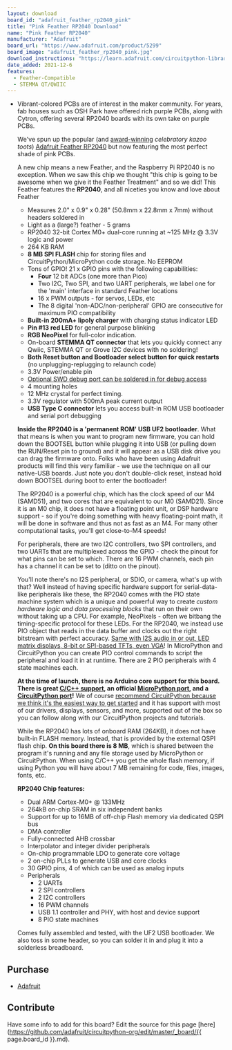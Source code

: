 ```yaml
---
layout: download
board_id: "adafruit_feather_rp2040_pink"
title: "Pink Feather RP2040 Download"
name: "Pink Feather RP2040"
manufacturer: "Adafruit"
board_url: "https://www.adafruit.com/product/5299"
board_image: "adafruit_feather_rp2040_pink.jpg"
download_instructions: "https://learn.adafruit.com/circuitpython-libraries-on-any-computer-with-raspberry-pi-pico"
date_added: 2021-12-6
features:
  - Feather-Compatible
  - STEMMA QT/QWIIC
---
```


- Vibrant-colored PCBs are of interest in the maker community. For years, fab houses such as OSH Park have offered rich purple PCBs, along with Cytron, offering several RP2040 boards with its own take on purple PCBs.

  We've spun up the popular (and [award-winning](https://www.tomshardware.com/reviews/adafruit-feather-rp2040) *celebratory kazoo toots*) [Adafruit Feather RP2040](http://www.adafruit.com/product/4884) but now featuring the most perfect shade of pink PCBs.

  A new chip means a new Feather, and the Raspberry Pi RP2040 is no exception. When we saw this chip we thought "this chip is going to be awesome when we give it the Feather Treatment" and so we did! This Feather features the **RP2040**, and all niceties you know and love about Feather

  - Measures 2.0" x 0.9" x 0.28" (50.8mm x 22.8mm x 7mm) without headers soldered in
  - Light as a (large?) feather - 5 grams
  - RP2040 32-bit Cortex M0+ dual-core running at ~125 MHz @ 3.3V logic and power
  - 264 KB RAM
  - **8 MB SPI FLASH** chip for storing files and CircuitPython/MicroPython code storage. No EEPROM
  - Tons of GPIO! 21 x GPIO pins with the following capabilities:
    - **Four** 12 bit ADCs (one more than Pico)
    - Two I2C, Two SPI, and two UART peripherals, we label one for the 'main' interface in standard Feather locations
    - 16 x PWM outputs - for servos, LEDs, etc
    - The 8 digital 'non-ADC/non-peripheral' GPIO are consecutive for maximum PIO compatibility
  - **Built-in 200mA+ lipoly charger** with charging status indicator LED
  - **Pin #13 red LED** for general purpose blinking
  - **RGB NeoPixel** for full-color indication.
  - On-board **STEMMA QT connector** that lets you quickly connect any Qwiic, STEMMA QT or Grove I2C devices with no soldering!
  - **Both Reset button and Bootloader select button for quick restarts** (no unplugging-replugging to relaunch code)
  - 3.3V Power/enable pin
  - [Optional SWD debug port can be soldered in for debug access](https://www.adafruit.com/product/752)
  - 4 mounting holes
  - 12 MHz crystal for perfect timing.
  - 3.3V regulator with 500mA peak current output
  - **USB Type C connector** lets you access built-in ROM USB bootloader and serial port debugging

  **Inside the RP2040 is a 'permanent ROM' USB UF2 bootloader**. What that means is when you want to program new firmware, you can hold down the BOOTSEL button while plugging it into USB (or pulling down the RUN/Reset pin to ground) and it will appear as a USB disk drive you can drag the firmware onto. Folks who have been using Adafruit products will find this very familiar - we use the technique on all our native-USB boards. Just note you don't double-click reset, instead hold down BOOTSEL during boot to enter the bootloader!

  The RP2040 is a powerful chip, which has the clock speed of our M4 (SAMD51), and two cores that are equivalent to our M0 (SAMD21). Since it is an M0 chip, it does not have a floating point unit, or DSP hardware support - so if you're doing something with heavy floating-point math, it will be done in software and thus not as fast as an M4. For many other computational tasks, you'll get close-to-M4 speeds!

  For peripherals, there are two I2C controllers, two SPI controllers, and two UARTs that are multiplexed across the GPIO - check the pinout for what pins can be set to which. There are 16 PWM channels, each pin has a channel it can be set to (ditto on the pinout).

  You'll note there's no I2S peripheral, or SDIO, or camera, what's up with that? Well instead of having specific hardware support for serial-data-like peripherals like these, the RP2040 comes with the PIO state machine system which is a unique and powerful way to create *custom hardware logic and data processing blocks* that run on their own without taking up a CPU. For example, NeoPixels - often we bitbang the timing-specific protocol for these LEDs. For the RP2040, we instead use PIO object that reads in the data buffer and clocks out the right bitstream with perfect accuracy. [Same with I2S audio in or out, LED matrix displays, 8-bit or SPI-based TFTs, even VGA](https://github.com/raspberrypi/pico-examples/tree/master/pio)! In MicroPython and CircuitPython you can create PIO control commands to script the peripheral and load it in at runtime. There are 2 PIO peripherals with 4 state machines each.

  **At the time of launch, there is no Arduino core support for this board. There is great [C/C++ support](https://github.com/raspberrypi/pico-sdk), an official [MicroPython port](https://github.com/micropython/micropython), and a [CircuitPython port](https://circuitpython.org/downloads)!** We of course [recommend CircuitPython because we think it's the easiest way to get started](https://learn.adafruit.com/welcome-to-circuitpython) and it has support with most of our drivers, displays, sensors, and more, supported out of the box so you can follow along with our CircuitPython projects and tutorials.

  While the RP2040 has lots of onboard RAM (264KB), it does not have built-in FLASH memory. Instead, that is provided by the external QSPI flash chip. **On this board there is 8 MB**, which is shared between the program it's running and any file storage used by MicroPython or CircuitPython. When using C/C++ you get the whole flash memory, if using Python you will have about 7 MB remaining for code, files, images, fonts, etc.

  **RP2040 Chip features:**

  - Dual ARM Cortex-M0+ @ 133MHz
  - 264kB on-chip SRAM in six independent banks
  - Support for up to 16MB of off-chip Flash memory via dedicated QSPI bus
  - DMA controller
  - Fully-connected AHB crossbar
  - Interpolator and integer divider peripherals
  - On-chip programmable LDO to generate core voltage
  - 2 on-chip PLLs to generate USB and core clocks
  - 30 GPIO pins, 4 of which can be used as analog inputs
  - Peripherals
    - 2 UARTs
    - 2 SPI controllers
    - 2 I2C controllers
    - 16 PWM channels
    - USB 1.1 controller and PHY, with host and device support
    - 8 PIO state machines

  Comes fully assembled and tested, with the UF2 USB bootloader. We also toss in some header, so you can solder it in and plug it into a solderless breadboard. 

## Purchase

* [Adafruit](https://www.adafruit.com/product/5299)

## Contribute

Have some info to add for this board? Edit the source for this page [here](https://github.com/adafruit/circuitpython-org/edit/master/_board/{{ page.board_id }}.md).
